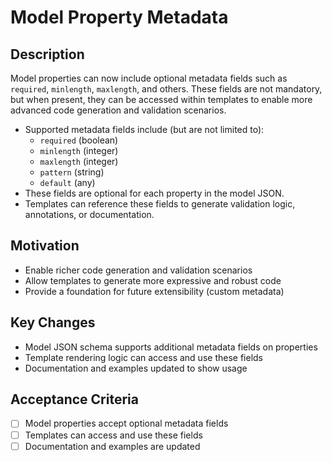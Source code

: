 # Model Property Metadata

## Description
Model properties can now include optional metadata fields such as `required`, `minlength`, `maxlength`, and others. These fields are not mandatory, but when present, they can be accessed within templates to enable more advanced code generation and validation scenarios.

- Supported metadata fields include (but are not limited to):
  - `required` (boolean)
  - `minlength` (integer)
  - `maxlength` (integer)
  - `pattern` (string)
  - `default` (any)
- These fields are optional for each property in the model JSON.
- Templates can reference these fields to generate validation logic, annotations, or documentation.

## Motivation
- Enable richer code generation and validation scenarios
- Allow templates to generate more expressive and robust code
- Provide a foundation for future extensibility (custom metadata)

## Key Changes
- Model JSON schema supports additional metadata fields on properties
- Template rendering logic can access and use these fields
- Documentation and examples updated to show usage

## Acceptance Criteria
- [ ] Model properties accept optional metadata fields
- [ ] Templates can access and use these fields
- [ ] Documentation and examples are updated 